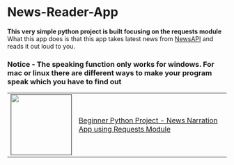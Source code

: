 # News-Reader-App
**This very simple python project is built focusing on the requests module**
<br>
What this app does is that this app takes latest news from [NewsAPI](newsapi.org) and reads it out loud to you. 
### Notice - The speaking function only works for windows. For mac or linux there are different ways to make your program speak which you have to find out

<table>
<tr><td><a href=""><img width="140px" src="https://i.ytimg.com/vi/7a5LsPz9jOs/maxresdefault.jpg"></a></td>
<td><a href="https://www.youtube.com/watch?v=7a5LsPz9jOs">Beginner Python Project - News Narration App using Requests Module</a><br/></td></tr>
</table>
